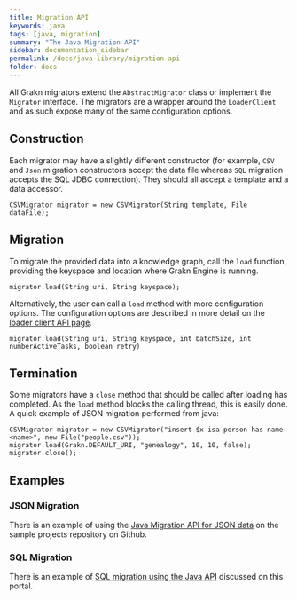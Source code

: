 ```yaml
---
title: Migration API
keywords: java
tags: [java, migration]
summary: "The Java Migration API"
sidebar: documentation_sidebar
permalink: /docs/java-library/migration-api
folder: docs
---
```



All Grakn migrators extend the `AbstractMigrator` class or implement the `Migrator` interface. The migrators are a wrapper around the `LoaderClient` and as such expose many of the same configuration options.

## Construction

Each migrator may have a slightly different constructor (for example, `CSV` and `Json` migration constructors accept the data file whereas `SQL` migration accepts the SQL JDBC connection). They should all accept a template and a data accessor.

<!-- TODO: un-fuck these examples and stop ignoring in tests -->
```java-test-ignore
CSVMigrator migrator = new CSVMigrator(String template, File dataFile);
```

## Migration

To migrate the provided data into a knowledge graph, call the `load` function, providing the keyspace and location where Grakn Engine is running.

```java-test-ignore
migrator.load(String uri, String keyspace);
```

Alternatively, the user can call a `load` method with more configuration options. The configuration options are described in more detail on the [loader client API page](./loader-api).

```java-test-ignore
migrator.load(String uri, String keyspace, int batchSize, int numberActiveTasks, boolean retry)
```

## Termination

Some migrators have a `close` method that should be called after loading has completed. As the `load` method blocks the calling thread, this is easily done. A quick example of JSON migration performed from java:

```java-test-ignore
CSVMigrator migrator = new CSVMigrator("insert $x isa person has name <name>", new File("people.csv"));
migrator.load(Grakn.DEFAULT_URI, "genealogy", 10, 10, false);
migrator.close();
```

## Examples

### JSON Migration

There is an example of using the [Java Migration API for JSON data](https://github.com/graknlabs/sample-projects/tree/master/example-json-migration-giphy) on the sample projects repository on Github.

### SQL Migration

There is an example of [SQL migration using the Java API](../examples/SQL-migration) discussed on this portal.
